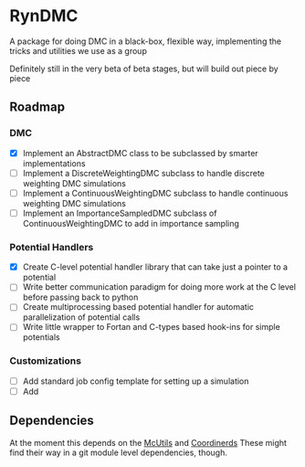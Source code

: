 # RynDMC

A package for doing DMC in a black-box, flexible way, implementing the tricks and utilities we use as a group

Definitely still in the very beta of beta stages, but will build out piece by piece

## Roadmap

### DMC

- [X] Implement an AbstractDMC class to be subclassed by smarter implementations
- [ ] Implement a DiscreteWeightingDMC subclass to handle discrete weighting DMC simulations
- [ ] Implement a ContinuousWeightingDMC subclass to handle continuous weighting DMC simulations
- [ ] Implement an ImportanceSampledDMC subclass of ContinuousWeightingDMC to add in importance sampling

### Potential Handlers

- [X] Create C-level potential handler library that can take just a pointer to a potential
- [ ] Write better communication paradigm for doing more work at the C level before passing back to python
- [ ] Create multiprocessing based potential handler for automatic parallelization of potential calls
- [ ] Write little wrapper to Fortan and C-types based hook-ins for simple potentials

### Customizations

- [ ] Add standard job config template for setting up a simulation
- [ ] Add 

## Dependencies

At the moment this depends on the [McUtils](https://github.com/McCoyGroup/McUtils) and [Coordinerds](https://github.com/McCoyGroup/Coordinerds)
These might find their way in a git module level dependencies, though.